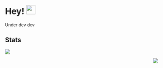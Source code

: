 # Hey! <img src="https://raw.githubusercontent.com/vatsa287/vatsa287/master/assets/Hi.gif?raw=true" width="30px">

<p float='left'>Under dev dev</p>

## Stats

<p align="left">
<img src ="https://github-readme-stats.vercel.app/api?username=kdav5758&show_icons=true&theme=radical">
</p>

<p align="right">
<img src ="https://github-readme-stats.vercel.app/api/top-langs/?username=kdav5758&layout=compact&langs_count=8&theme=radical">
</p>



